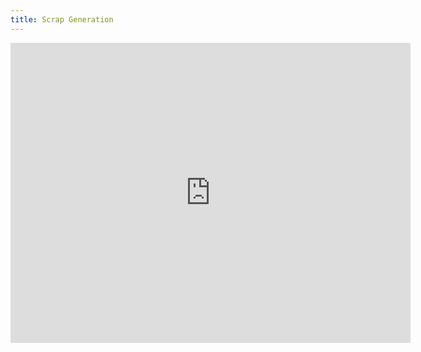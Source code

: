 ```yaml
---
title: Scrap Generation
---
```


<iframe width="640" height="480" src="https://www.youtube.com/embed/3kqddXTRtRI?rel=0&amp;showinfo=0" frameborder="0" allowfullscreen></iframe>